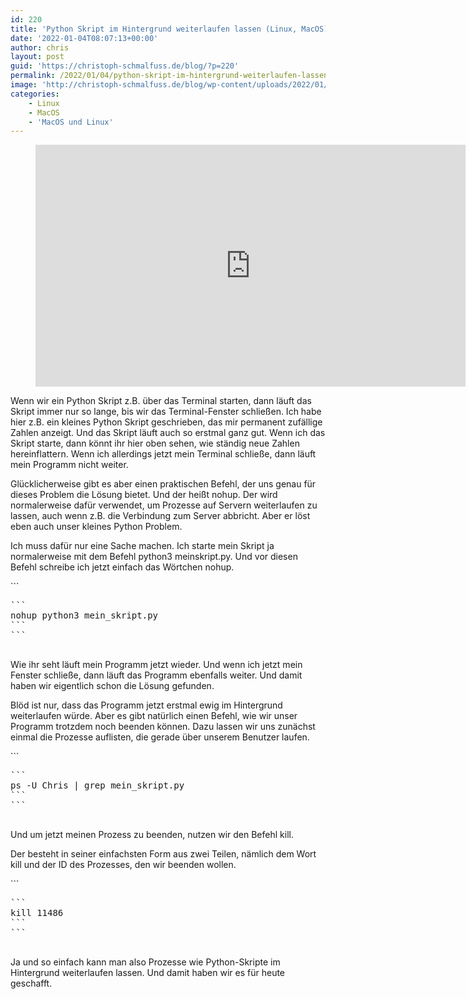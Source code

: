 ```yaml
---
id: 220
title: 'Python Skript im Hintergrund weiterlaufen lassen (Linux, MacOS) | nohup'
date: '2022-01-04T08:07:13+00:00'
author: chris
layout: post
guid: 'https://christoph-schmalfuss.de/blog/?p=220'
permalink: /2022/01/04/python-skript-im-hintergrund-weiterlaufen-lassen-nohup-linux-macos/
image: 'http://christoph-schmalfuss.de/blog/wp-content/uploads/2022/01/thumbnail-nohup.jpg'
categories:
    - Linux
    - MacOS
    - 'MacOS und Linux'
---
```


<figure class="wp-block-embed is-type-video is-provider-youtube wp-block-embed-youtube wp-embed-aspect-16-9 wp-has-aspect-ratio"><div class="wp-block-embed__wrapper"><iframe allow="accelerometer; autoplay; clipboard-write; encrypted-media; gyroscope; picture-in-picture" allowfullscreen="" frameborder="0" height="387" loading="lazy" src="https://www.youtube.com/embed/Cw3eW4mrqY0?feature=oembed" title="Python Skript im Hintergrund laufen / weiterlaufen lassen 🕶️ (Linux, MacOS) | mit nohup" width="688"></iframe></div></figure>Wenn wir ein Python Skript z.B. über das Terminal starten, dann läuft das Skript immer nur so lange, bis wir das Terminal-Fenster schließen. Ich habe hier z.B. ein kleines Python Skript geschrieben, das mir permanent zufällige Zahlen anzeigt. Und das Skript läuft auch so erstmal ganz gut. Wenn ich das Skript starte, dann könnt ihr hier oben sehen, wie ständig neue Zahlen hereinflattern. Wenn ich allerdings jetzt mein Terminal schließe, dann läuft mein Programm nicht weiter.

Glücklicherweise gibt es aber einen praktischen Befehl, der uns genau für dieses Problem die Lösung bietet. Und der heißt nohup. Der wird normalerweise dafür verwendet, um Prozesse auf Servern weiterlaufen zu lassen, auch wenn z.B. die Verbindung zum Server abbricht. Aber er löst eben auch unser kleines Python Problem.

Ich muss dafür nur eine Sache machen. Ich starte mein Skript ja normalerweise mit dem Befehl python3 meinskript.py. Und vor diesen Befehl schreibe ich jetzt einfach das Wörtchen nohup.

<div class="hcb_wrap">```
<pre class="prism line-numbers lang-bash" data-lang="Bash">```
nohup python3 mein_skript.py
```
```

</div>Wie ihr seht läuft mein Programm jetzt wieder. Und wenn ich jetzt mein Fenster schließe, dann läuft das Programm ebenfalls weiter. Und damit haben wir eigentlich schon die Lösung gefunden.

Blöd ist nur, dass das Programm jetzt erstmal ewig im Hintergrund weiterlaufen würde. Aber es gibt natürlich einen Befehl, wie wir unser Programm trotzdem noch beenden können. Dazu lassen wir uns zunächst einmal die Prozesse auflisten, die gerade über unserem Benutzer laufen.

<div class="hcb_wrap">```
<pre class="prism line-numbers lang-bash" data-lang="Bash">```
ps -U Chris | grep mein_skript.py
```
```

</div>Und um jetzt meinen Prozess zu beenden, nutzen wir den Befehl kill.

Der besteht in seiner einfachsten Form aus zwei Teilen, nämlich dem Wort kill und der ID des Prozesses, den wir beenden wollen.

<div class="hcb_wrap">```
<pre class="prism line-numbers lang-bash" data-lang="Bash">```
kill 11486
```
```

</div>Ja und so einfach kann man also Prozesse wie Python-Skripte im Hintergrund weiterlaufen lassen. Und damit haben wir es für heute geschafft.